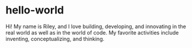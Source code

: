 # hello-world
Hi! My name is Riley, and I love building, developing, and innovating in the real world as well as in the world of code. My favorite activities include inventing, conceptualizing, and thinking.
